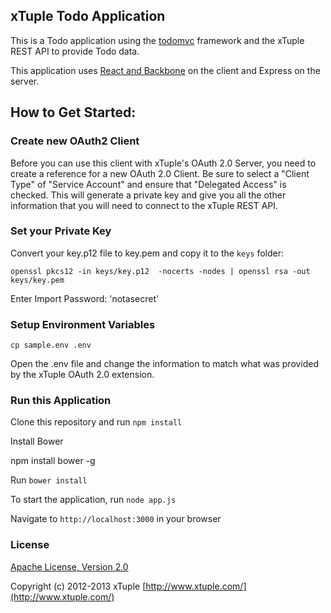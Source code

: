 ## xTuple Todo Application

This is a Todo application using the [todomvc](www.todomvc.com) framework and the xTuple REST API
to provide Todo data.

This application uses [React and Backbone](http://todomvc.com/labs/architecture-examples/react-backbone/) on the client and Express on the server.

## How to Get Started:

### Create new OAuth2 Client

Before you can use this client with xTuple's OAuth 2.0 Server,
you need to create a reference for a new OAuth 2.0 Client. Be sure to select a
"Client Type" of "Service Account" and ensure that "Delegated Access" is checked.
This will generate a private key and give you all the other information that you will
need to connect to the xTuple REST API.

### Set your Private Key

Convert your key.p12 file to key.pem and copy it to the `keys` folder:

`openssl pkcs12 -in keys/key.p12  -nocerts -nodes | openssl rsa -out keys/key.pem`

Enter Import Password: 'notasecret'

### Setup Environment Variables

`cp sample.env .env`

Open the .env file and change the information to match what was provided
by the xTuple OAuth 2.0 extension.

### Run this Application

Clone this repository and run `npm install`

Install Bower

   npm install bower -g

Run `bower install`

To start the application, run `node app.js`

Navigate to `http://localhost:3000` in your browser

### License

[Apache License, Version 2.0](http://www.apache.org/licenses/LICENSE-2.0.html)

Copyright (c) 2012-2013 xTuple [http://www.xtuple.com/](http://www.xtuple.com/)
